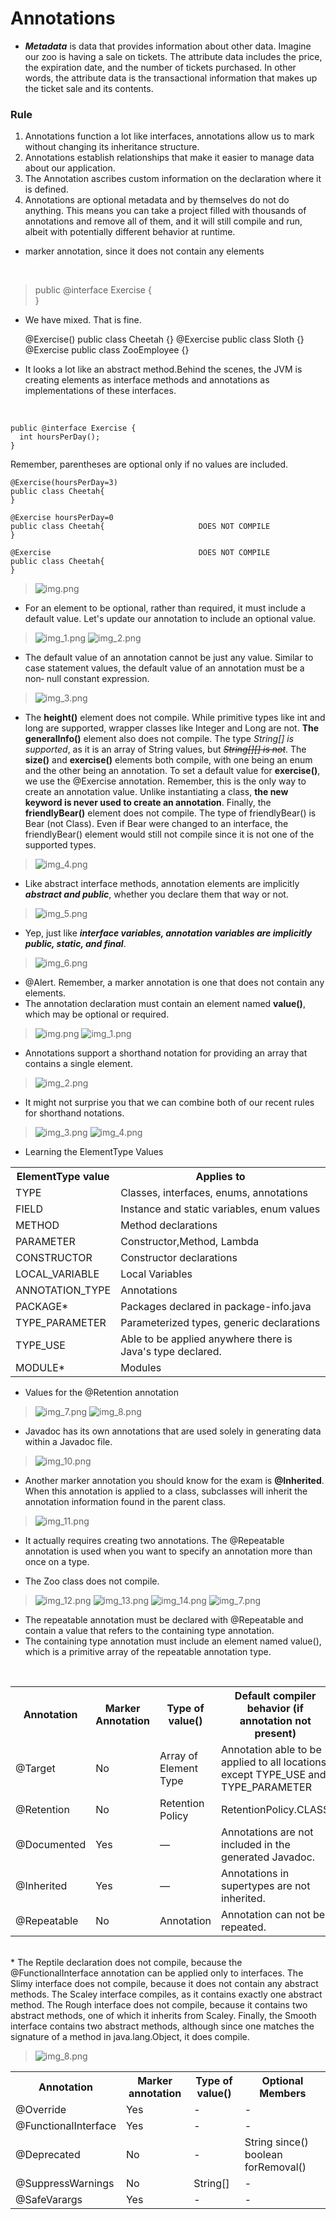 # Annotations
* _**Metadata**_ is data that provides information about other data. Imagine our zoo is having a sale
  on tickets. The attribute data includes the price, the expiration
  date, and the number of tickets purchased. In other words, the
  attribute data is the transactional information that makes up
  the ticket sale and its contents.

### Rule

1) Annotations function a lot like interfaces, annotations
  allow us to mark without changing its inheritance structure.
2) Annotations establish relationships that make it easier to
manage data about our application.
3) The Annotation ascribes custom information on the declaration
  where it is defined.
4) Annotations are optional metadata and by themselves
  do not do anything. This means you can take a project filled
  with thousands of annotations and remove all of them, and it
  will still compile and run, albeit with potentially different
  behavior at runtime.

* marker annotation, since it does not contain any elements
<br>

>    public @interface Exercise {    
    }  
* We have mixed. That is fine.



    @Exercise() 
    public class Cheetah {}
    @Exercise 
    public class Sloth {}
    @Exercise
    public class ZooEmployee {}





* It looks a lot like an abstract method.Behind the scenes,
the JVM is creating elements as interface methods and
annotations as implementations of these interfaces. 
<br>


    public @interface Exercise {
      int hoursPerDay();
    }




Remember, parentheses are optional only if no values are included.


    @Exercise(hoursPerDay=3) 
    public class Cheetah{
    }

    @Exercise hoursPerDay=0 
    public class Cheetah{                     DOES NOT COMPILE
    }
    
    @Exercise                                 DOES NOT COMPILE
    public class Cheetah{
    }
  

> ![img.png](png/images/img.png)

* For an element to be optional, rather than required, it must
  include a default value. Let's update our annotation to include
  an optional value.

> ![img_1.png](png/images/img_1.png)
> ![img_2.png](png/images/img_2.png)
* The default value of an annotation cannot be just any
  value. Similar to case statement values, the default value
  of an annotation must be a non‐ null constant
  expression.
> ![img_3.png](png/images/img_3.png)
* The **height()** element does not compile. While primitive types
  like int and long are supported, wrapper classes like Integer
  and Long are not. **The generalInfo()** element also does not
  compile. The type _String[] is supported_, as it is an array of
  String values, but _~~String[][] is not~~_.
  The **size()** and **exercise()** elements both compile, with one
  being an enum and the other being an annotation. To set a
  default value for **exercise()**, we use the @Exercise annotation.
  Remember, this is the only way to create an annotation value.
  Unlike instantiating a class, **the new keyword is never used to
  create an annotation**.
  Finally, the **friendlyBear()** element does not compile. The type
  of friendlyBear() is Bear (not Class). Even if Bear were
  changed to an interface, the friendlyBear() element would still
  not compile since it is not one of the supported types.

> ![img_4.png](png/images/img_4.png)



* Like abstract interface methods, annotation elements are
  implicitly **_abstract and public_**, whether you declare them that
  way or not.
> ![img_5.png](png/images/img_5.png)

* Yep, just like _**interface variables, annotation variables are
  implicitly public, static, and final**_.
> ![img_6.png](png/images/img_6.png)
* @Alert. Remember, a marker annotation is one that does not
  contain any elements.
* The annotation declaration must contain an element named
  **value()**, which may be optional or required.

> ![img.png](png/images/h/images2/img.png)
> ![img_1.png](png/images/h/images2/img_1.png)


* Annotations support a shorthand notation for providing an
  array that contains a single element.

> ![img_2.png](png/images/h/images2/img_2.png)

* It might not surprise you that we can combine both of our
    recent rules for shorthand notations.

> ![img_3.png](png/images/h/images2/img_3.png)
> ![img_4.png](png/images/h/images2/img_4.png)


* Learning the ElementType Values
<div align="center">
<table>
<th>ElementType value</th>
<th>Applies to</th>
<tr>
<td>TYPE</td>
<td>Classes, interfaces, enums, annotations</td>
</tr>
<tr>
<td>FIELD</td>
<td>Instance and static variables, enum values</td>
</tr>
<tr>
<td>METHOD</td>
<td>Method declarations</td>
</tr>
<tr>
<td>PARAMETER</td>
<td>Constructor,Method, Lambda</td>
</tr>
<tr>
<td>CONSTRUCTOR</td>
<td>Constructor declarations</td>
</tr>
<tr>
<td>LOCAL_VARIABLE</td>
<td>Local Variables</td>
</tr>
<tr>
<td>ANNOTATION_TYPE</td>
<td>Annotations</td>
</tr>
<tr>
<td>PACKAGE*</td>
<td>Packages declared in package-info.java</td>
</tr>
<tr>
<td>TYPE_PARAMETER</td>
<td>Parameterized types, generic declarations</td>
</tr>
<tr>
<td>TYPE_USE</td>
<td>Able to be applied anywhere there is Java's type declared.</td>
</tr>
<tr>
<td>MODULE*</td>
<td>Modules</td>
</tr>
</table>
</div>




* Values for the @Retention annotation
> ![img_7.png](png/images/img_7.png)
> ![img_8.png](png/images/img_8.png)

* Javadoc has its own annotations that are used solely in
  generating data within a Javadoc file.
> ![img_10.png](png/images/img_10.png)


* Another marker annotation you should know for the exam is **@Inherited**. 
When this annotation is applied to a class,
  subclasses will inherit the annotation information found in the
  parent class.
> ![img_11.png](png/images/img_11.png)
* It actually
  requires creating two annotations. The @Repeatable annotation
  is used when you want to specify an annotation more than once
  on a type.

* The Zoo class does not compile.
> ![img_12.png](png/images/img_12.png)
> ![img_13.png](png/images/img_13.png)
> ![img_14.png](png/images/img_14.png)
> ![img_7.png](png/images/h/images2/img_7.png)

* The repeatable annotation must be declared with @Repeatable
  and contain a value that refers to the containing type
  annotation.
* The containing type annotation must include an element
  named value(), which is a primitive array of the repeatable
  annotation type.
<br>

<div align="center">
<table>
  <tr>
    <th>Annotation</th>
    <th>Marker Annotation</th>
    <th>Type of value()</th>
    <th>Default compiler behavior (if annotation not present)</th>
  </tr>
  <tr>
    <td>@Target</td>
    <td>No</td>
    <td>Array of Element Type</td>
    <td>Annotation able to be applied to all locations except TYPE_USE and TYPE_PARAMETER</td>
  </tr>
  <tr>
    <td>@Retention</td>
    <td>No</td>
    <td>Retention Policy</td>
    <td>RetentionPolicy.CLASS</td>
  </tr>
  <tr>
    <td>@Documented</td>
    <td>Yes</td>
    <td>—</td>
    <td>Annotations are not included in the generated Javadoc.</td>
  </tr>
  <tr>
    <td>@Inherited</td>
    <td>Yes</td>
    <td>—</td>
    <td>Annotations in supertypes are not inherited.</td>
  </tr>
  <tr>
    <td>@Repeatable</td>
    <td>No</td>
    <td>Annotation</td>
    <td>Annotation can not be repeated.</td>
  </tr>

</table>
</div>
<br>
* The Reptile declaration does not compile, because the
  @FunctionalInterface annotation can be applied only to
  interfaces. The Slimy interface does not compile, because it
  does not contain any abstract methods. The Scaley interface
  compiles, as it contains exactly one abstract method.
  The Rough interface does not compile, because it contains two
  abstract methods, one of which it inherits from Scaley. Finally,
  the Smooth interface contains two abstract methods, although
  since one matches the signature of a method in
  java.lang.Object, it does compile.

> ![img_8.png](png/images/h/images2/img_8.png)

<div align="center">
<table>
  <th>Annotation</th>
  <th>Marker annotation</th>  
  <th>Type of value()</th>
  <th>Optional Members</th>
  <tr>
    <td>@Override</td>
    <td>Yes</td>
    <td>-</td>
    <td>-</td>
  </tr>
  <tr>
    <td>@FunctionalInterface</td>
    <td>Yes</td>
    <td>-</td>
    <td>-</td>
  </tr>
  <tr>
    <td>@Deprecated</td>
    <td>No</td>
    <td>-</td>
    <td>String since() boolean forRemoval()</td>
  </tr>
  <tr>
    <td>@SuppressWarnings</td>
    <td>No</td>
    <td>String[]</td>
    <td>-</td>
  </tr>
  <tr>
    <td>@SafeVarargs</td>
    <td>Yes</td>
    <td>-</td>
    <td>-</td>
  </tr>
</table>
</div>
